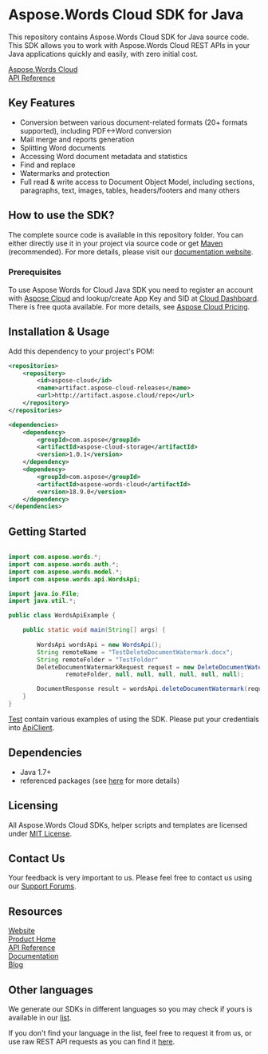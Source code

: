 # Aspose.Words Cloud SDK for Java
This repository contains Aspose.Words Cloud SDK for Java source code. This SDK allows you to work with Aspose.Words Cloud REST APIs in your Java applications quickly and easily, with zero initial cost.

[Aspose.Words Cloud](https://products.aspose.cloud/words/family "Aspose.Words Cloud")  
[API Reference](https://apireference.aspose.cloud/words/)  

## Key Features
* Conversion between various document-related formats (20+ formats supported), including PDF<->Word conversion
* Mail merge and reports generation 
* Splitting Word documents
* Accessing Word document metadata and statistics
* Find and replace
* Watermarks and protection
* Full read & write access to Document Object Model, including sections, paragraphs, text, images, tables, headers/footers and many others

## How to use the SDK?
The complete source code is available in this repository folder. You can either directly use it in your project via source code or get [Maven](https://mvnrepository.com/artifact/com.aspose/aspose-cloud-words) (recommended). For more details, please visit our [documentation website](https://docs.aspose.cloud/display/wordscloud/Available+SDKs).

### Prerequisites

To use Aspose Words for Cloud Java SDK you need to register an account with [Aspose Cloud](https://www.aspose.cloud/) and lookup/create App Key and SID at [Cloud Dashboard](https://dashboard.aspose.cloud/#/apps). There is free quota available. For more details, see [Aspose Cloud Pricing](https://purchase.aspose.cloud/pricing).

## Installation & Usage
Add this dependency to your project's POM:

```xml
<repositories>
    <repository>
        <id>aspose-cloud</id>
        <name>artifact.aspose-cloud-releases</name>
        <url>http://artifact.aspose.cloud/repo</url>
    </repository>
</repositories>

<dependencies>
    <dependency>
        <groupId>com.aspose</groupId>
        <artifactId>aspose-cloud-storage</artifactId>
        <version>1.0.1</version>
    </dependency>
    <dependency>
        <groupId>com.aspose</groupId>
        <artifactId>aspose-words-cloud</artifactId>
        <version>18.9.0</version>
    </dependency>
</dependencies>
```

## Getting Started

```java

import com.aspose.words.*;
import com.aspose.words.auth.*;
import com.aspose.words.model.*;
import com.aspose.words.api.WordsApi;

import java.io.File;
import java.util.*;

public class WordsApiExample {

    public static void main(String[] args) {
        
        WordsApi wordsApi = new WordsApi();
        String remoteName = "TestDeleteDocumentWatermark.docx";
		String remoteFolder = "TestFolder"
		DeleteDocumentWatermarkRequest request = new DeleteDocumentWatermarkRequest(remoteName,
                remoteFolder, null, null, null, null, null, null);

        DocumentResponse result = wordsApi.deleteDocumentWatermark(request);
    }
}

```

[Test](src/test/java/com/aspose/words) contain various examples of using the SDK.
Please put your credentials into [ApiClient](src/main/java/com/aspose/words/ApiClient.java).

## Dependencies
- Java 1.7+
- referenced packages (see [here](pom.xml) for more details)

## Licensing
 
All Aspose.Words Cloud SDKs, helper scripts and templates are licensed under [MIT License](https://github.com/aspose-words-cloud/aspose-words-cloud-java/blob/master/LICENSE). 

## Contact Us
Your feedback is very important to us. Please feel free to contact us using our [Support Forums](https://forum.aspose.cloud/c/words).

## Resources
 
[Website](https://www.aspose.cloud/)  
[Product Home](https://products.aspose.cloud/words/family)  
[API Reference](https://apireference.aspose.cloud/words/)  
[Documentation](https://docs.aspose.cloud/display/wordscloud/Home)  
[Blog](https://blog.aspose.cloud/category/words/)  
 
## Other languages
We generate our SDKs in different languages so you may check if yours is available in our [list](https://github.com/aspose-words-cloud).
 
If you don't find your language in the list, feel free to request it from us, or use raw REST API requests as you can find it [here](https://products.aspose.cloud/words/curl).
